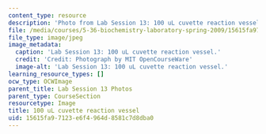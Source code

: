 ```yaml
---
content_type: resource
description: 'Photo from Lab Session 13: 100 uL cuvette reaction vessel.'
file: /media/courses/5-36-biochemistry-laboratory-spring-2009/15615fa97123e6f4964d8581c7d8dba0_Lab13_2.jpg
file_type: image/jpeg
image_metadata:
  caption: 'Lab Session 13: 100 uL cuvette reaction vessel.'
  credit: 'Credit: Photograph by MIT OpenCourseWare'
  image-alt: 'Lab Session 13: 100 uL cuvette reaction vessel.'
learning_resource_types: []
ocw_type: OCWImage
parent_title: Lab Session 13 Photos
parent_type: CourseSection
resourcetype: Image
title: 100 uL cuvette reaction vessel
uid: 15615fa9-7123-e6f4-964d-8581c7d8dba0
---
```

